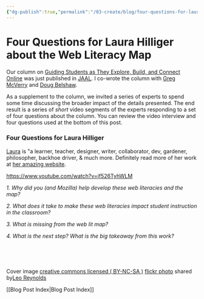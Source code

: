```yaml
---
{"dg-publish":true,"permalink":"/03-create/blog/four-questions-for-laura-hilliger-about-the-web-literacy-map/","title":"Four Questions for Laura Hilliger about the Web Literacy Map","tags":["jaal","webliteracy"]}
---
```


# Four Questions for Laura Hilliger about the Web Literacy Map

Our column on [Guiding Students as They Explore, Build, and Connect Online](http://wiobyrne.com/guiding-students-as-they-explore-build-connect-online/) was just published in [JAAL](http://onlinelibrary.wiley.com/doi/10.1002/jaal.381/abstract). I co-wrote the column with [Greg McVerry](https://twitter.com/jgmac1106) and [Doug Belshaw](https://twitter.com/dajbelshaw/).

As a supplement to the column, we invited a series of experts to spend some time discussing the broader impact of the details presented. The end result is a series of _short_ video segments of the experts responding to a set of four questions about the column. You can review the video interview and four questions used at the bottom of this post.

### Four Questions for Laura Hilliger

[Laura](https://twitter.com/epilepticrabbit) is "a learner, teacher, designer, writer, collaborator, dev, gardener, philosopher, backhoe driver, & much more. Definitely read more of her work at [her amazing website](http://www.zythepsary.com/).

https://www.youtube.com/watch?v=jf526TyhWLM

_1\. Why did you (and Mozilla) help develop these web literacies and the map?_

_2\. What does it take to make these web literacies impact student instruction in the classroom?_

_3\. What is missing from the web lit map?_

_4\. What is the next step? What is the big takeaway from this work?_

 

 

Cover image [creative commons licensed ( BY-NC-SA )](http://creativecommons.org/licenses/by-nc-sa/2.0/) [flickr photo](http://flickr.com/photos/lwr/13421955434 "Question Mark") shared by[Leo Reynolds](http://flickr.com/people/lwr)

[[Blog Post Index\|Blog Post Index]]